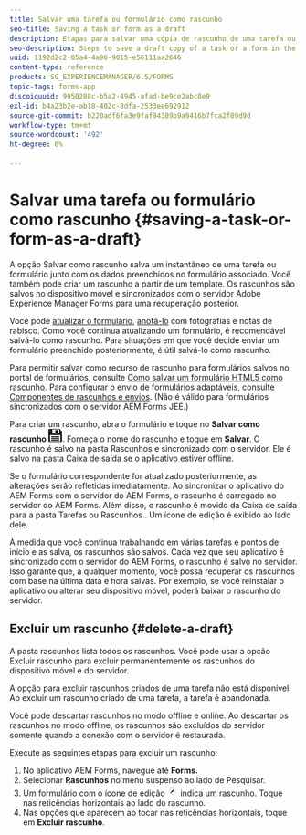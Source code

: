 ```yaml
---
title: Salvar uma tarefa ou formulário como rascunho
seo-title: Saving a task or form as a draft
description: Etapas para salvar uma cópia de rascunho de uma tarefa ou um formulário no aplicativo AEM Forms
seo-description: Steps to save a draft copy of a task or a form in the AEM Forms app
uuid: 1192d2c2-05a4-4a96-9015-e56111aa2646
content-type: reference
products: SG_EXPERIENCEMANAGER/6.5/FORMS
topic-tags: forms-app
discoiquuid: 9950288c-b5a2-4945-afad-be9ce2abc8e9
exl-id: b4a23b2e-ab18-402c-8dfa-2533ee692912
source-git-commit: b220adf6fa3e9faf94389b9a9416b7fca2f89d9d
workflow-type: tm+mt
source-wordcount: '492'
ht-degree: 0%

---
```


# Salvar uma tarefa ou formulário como rascunho {#saving-a-task-or-form-as-a-draft}

A opção Salvar como rascunho salva um instantâneo de uma tarefa ou formulário junto com os dados preenchidos no formulário associado. Você também pode criar um rascunho a partir de um template. Os rascunhos são salvos no dispositivo móvel e sincronizados com o servidor Adobe Experience Manager Forms para uma recuperação posterior.

Você pode [atualizar o formulário](/help/forms/using/working-with-form.md), [anotá-lo](/help/forms/using/add-attachments.md) com fotografias e notas de rabisco. Como você continua atualizando um formulário, é recomendável salvá-lo como rascunho. Para situações em que você decide enviar um formulário preenchido posteriormente, é útil salvá-lo como rascunho.

Para permitir salvar como recurso de rascunho para formulários salvos no portal de formulários, consulte [Como salvar um formulário HTML5 como rascunho](/help/forms/using/saving-html5-form-draft.md).
Para configurar o envio de formulários adaptáveis, consulte [Componentes de rascunhos e envios](/help/forms/using/draft-submission-component.md). (Não é válido para formulários sincronizados com o servidor AEM Forms JEE.)

Para criar um rascunho, abra o formulário e toque no **Salvar como rascunho** ![salvar como rascunho](assets/save-as-draft.png). Forneça o nome do rascunho e toque em **Salvar**. O rascunho é salvo na pasta Rascunhos e sincronizado com o servidor. Ele é salvo na pasta Caixa de saída se o aplicativo estiver offline.

Se o formulário correspondente for atualizado posteriormente, as alterações serão refletidas imediatamente. Ao sincronizar o aplicativo do AEM Forms com o servidor do AEM Forms, o rascunho é carregado no servidor do AEM Forms. Além disso, o rascunho é movido da Caixa de saída para a pasta Tarefas ou Rascunhos . Um ícone de edição é exibido ao lado dele.

À medida que você continua trabalhando em várias tarefas e pontos de início e as salva, os rascunhos são salvos. Cada vez que seu aplicativo é sincronizado com o servidor do AEM Forms, o rascunho é salvo no servidor. Isso garante que, a qualquer momento, você possa recuperar os rascunhos com base na última data e hora salvas. Por exemplo, se você reinstalar o aplicativo ou alterar seu dispositivo móvel, poderá baixar o rascunho do servidor.

## Excluir um rascunho {#delete-a-draft}

A pasta rascunhos lista todos os rascunhos. Você pode usar a opção Excluir rascunho para excluir permanentemente os rascunhos do dispositivo móvel e do servidor.

A opção para excluir rascunhos criados de uma tarefa não está disponível. Ao excluir um rascunho criado de uma tarefa, a tarefa é abandonada.

Você pode descartar rascunhos no modo offline e online. Ao descartar os rascunhos no modo offline, os rascunhos são excluídos do servidor somente quando a conexão com o servidor é restaurada.

Execute as seguintes etapas para excluir um rascunho:

1. No aplicativo AEM Forms, navegue até **Forms.**
1. Selecionar **Rascunhos** no menu suspenso ao lado de Pesquisar.
1. Um formulário com o ícone de edição ![editar-rascunho-aplicativo](assets/edit-draft-app.png) indica um rascunho. Toque nas reticências horizontais ao lado do rascunho.
1. Nas opções que aparecem ao tocar nas reticências horizontais, toque em **Excluir rascunho**.

